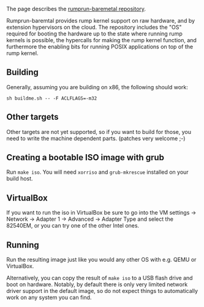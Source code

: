 The page describes the [rumprun-baremetal repository](http://repo.rumpkernel.org/rumprun-baremetal).

Rumprun-baremtal provides rump kernel support on raw hardware, and by extension hypervisors on the cloud.  The repository includes the "OS" required for booting the hardware up to the state where running rump kernels is possible, the hypercalls for making the rump kernel function, and furthermore the enabling bits for running POSIX applications on top of the rump kernel.

Building
--------

Generally, assuming you are building on x86, the following should work:

```
sh buildme.sh -- -F ACLFLAGS=-m32
```

Other targets
-------------
Other targets are not yet supported, so if you want to build for those, you need to write the
machine dependent parts.  (patches very welcome ;-)

Creating a bootable ISO image with grub
---------------------------------------

Run `make iso`.  You will need `xorriso` and `grub-mkrescue` installed on your build host.

VirtualBox
----------
If you want to run the iso in VirtualBox be sure to go into the VM settings -> Network -> Adapter 1 -> Advanced -> Adapter Type and select the 82540EM, or you can try one of the other Intel ones.

Running
-------

Run the resulting image just like you would any other OS with e.g. QEMU or VirtualBox.

Alternatively, you can copy the result of `make iso` to a USB flash drive and boot on hardware.
Notably, by default there is only very limited network driver support in the default image, so do not
expect things to automatically work on any system you can find.